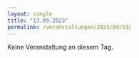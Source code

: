 ```yaml
---
layout: single
title: "13.09.2023"
permalink: /veranstaltungen/2023/09/13/
---
```


Keine Veranstaltung an diesem Tag.
